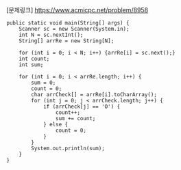 [문제링크] https://www.acmicpc.net/problem/8958

	public static void main(String[] args) {
		Scanner sc = new Scanner(System.in);
		int N = sc.nextInt();
		String[] arrRe = new String[N];

		for (int i = 0; i < N; i++) {arrRe[i] = sc.next();}
		int count;
		int sum;
        
		for (int i = 0; i < arrRe.length; i++) {
			sum = 0;
			count = 0;
			char arrCheck[] = arrRe[i].toCharArray();
			for (int j = 0; j < arrCheck.length; j++) {
				if (arrCheck[j] == 'O') {
					count++;
					sum += count;
				} else {
					count = 0;
				}
			}
			System.out.println(sum);
		}
	}
